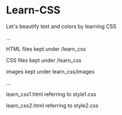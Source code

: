 # Learn-CSS
Let's beautify text and colors by learning CSS

...

HTML files kept under /learn_css

CSS files kept under /learn_css

images kept under learn_css/images

...

learn_css1.html referring to style1.css

learn_css2.html referring to style2.css
